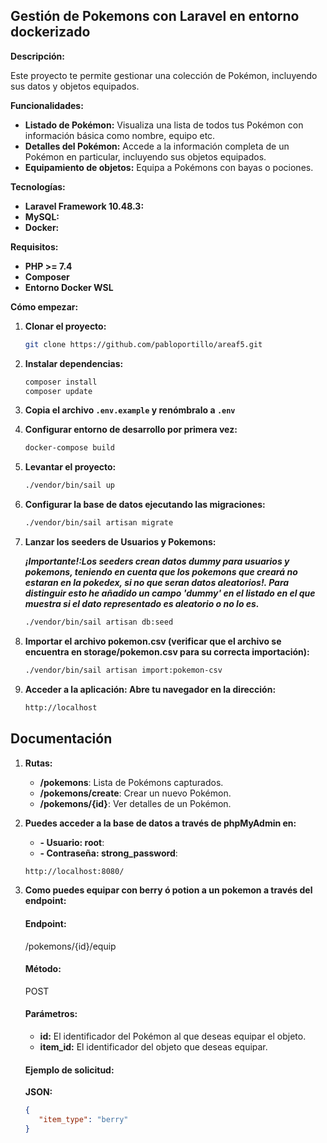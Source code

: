 ## Gestión de Pokemons con Laravel en entorno dockerizado

**Descripción:**

Este proyecto te permite gestionar una colección de Pokémon, incluyendo sus datos y objetos equipados.

**Funcionalidades:**

* **Listado de Pokémon:** Visualiza una lista de todos tus Pokémon con información básica como nombre, equipo etc.
* **Detalles del Pokémon:** Accede a la información completa de un Pokémon en particular, incluyendo sus objetos equipados.
* **Equipamiento de objetos:** Equipa a Pokémons con bayas o pociones.

**Tecnologías:**

* **Laravel Framework 10.48.3:** 
* **MySQL:** 
* **Docker:** 

**Requisitos:**

* **PHP >= 7.4**
* **Composer**
* **Entorno Docker WSL**

**Cómo empezar:**

1. **Clonar el proyecto:**

   ```bash 
   git clone https://github.com/pabloportillo/areaf5.git
2. **Instalar dependencias:**

   ```bash 
   composer install 
   composer update

3. **Copia el archivo `.env.example` y renómbralo a `.env`**


4. **Configurar entorno de desarrollo por primera vez:**

   ```bash 
   docker-compose build 
5. **Levantar el proyecto:**

   ```bash 
   ./vendor/bin/sail up
6. **Configurar la base de datos ejecutando las migraciones:**

   ```bash 
   ./vendor/bin/sail artisan migrate
7. **Lanzar los seeders de Usuarios y Pokemons:**

      ***¡Importante!:Los seeders crean datos dummy para usuarios y pokemons, teniendo en cuenta que los pokemons que creará no estaran en la pokedex, si no que seran datos aleatorios!. Para distinguir esto he añadido un campo 'dummy' en el listado en el que muestra si el dato representado es aleatorio o no lo es.***

   ```bash 
   ./vendor/bin/sail artisan db:seed
8. **Importar el archivo pokemon.csv (verificar que el archivo se encuentra en storage/pokemon.csv para su correcta importación):**

   ```bash 
   ./vendor/bin/sail artisan import:pokemon-csv
9. **Acceder a la aplicación: Abre tu navegador en la dirección:**

   ```bash 
   http://localhost
## Documentación

1. **Rutas:**

   - **/pokemons**: Lista de Pokémons capturados.
   - **/pokemons/create**: Crear un nuevo Pokémon.
   - **/pokemons/{id}**: Ver detalles de un Pokémon.

2. **Puedes acceder a la base de datos a través de phpMyAdmin en:**
   - **- Usuario: root**: 
   - **- Contraseña: strong_password**:
   ```bash 
   http://localhost:8080/
3. **Como puedes equipar con berry ó potion a un pokemon a través del endpoint:**
      #### Endpoint: 
      /pokemons/{id}/equip

      #### Método: 
      POST

      #### Parámetros:
      - **id:** El identificador del Pokémon al que deseas equipar el objeto.
      - **item_id:** El identificador del objeto que deseas equipar.

      #### Ejemplo de solicitud:
      **JSON:**
      ```json
      {
         "item_type": "berry"
      }

